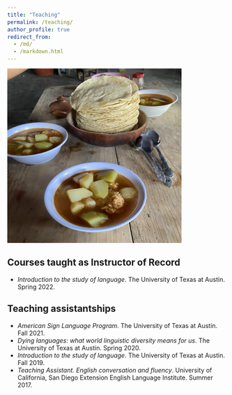 ```yaml
---
title: "Teaching"
permalink: /teaching/
author_profile: true
redirect_from: 
  - /md/
  - /markdown.html
---
```

<img src="/images/Z_Food.png" width = "400" height = "400">

## Courses taught as Instructor of Record
* _Introduction to the study of language_. The University of Texas at Austin. Spring 2022.

## Teaching assistantships
* _American Sign Language Program_. The University of Texas at Austin. Fall 2021.
* _Dying languages: what world linguistic diversity means for us_. The University of Texas at Austin. Spring 2020.
* _Introduction to the study of language_. The University of Texas at Austin. Fall 2019.
* _Teaching Assistant. English conversation and fluency_. University of California, San Diego Extension English Language                     Institute. Summer 2017.


